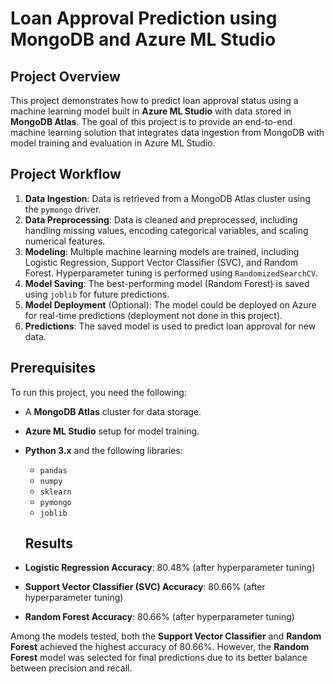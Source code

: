 # Loan Approval Prediction using MongoDB and Azure ML Studio

## Project Overview

This project demonstrates how to predict loan approval status using a machine learning model built in **Azure ML Studio** with data stored in **MongoDB Atlas**. The goal of this project is to provide an end-to-end machine learning solution that integrates data ingestion from MongoDB with model training and evaluation in Azure ML Studio.

## Project Workflow

1. **Data Ingestion**: Data is retrieved from a MongoDB Atlas cluster using the `pymongo` driver.
2. **Data Preprocessing**: Data is cleaned and preprocessed, including handling missing values, encoding categorical variables, and scaling numerical features.
3. **Modeling**: Multiple machine learning models are trained, including Logistic Regression, Support Vector Classifier (SVC), and Random Forest. Hyperparameter tuning is performed using `RandomizedSearchCV`.
4. **Model Saving**: The best-performing model (Random Forest) is saved using `joblib` for future predictions.
5. **Model Deployment** (Optional): The model could be deployed on Azure for real-time predictions (deployment not done in this project).
6. **Predictions**: The saved model is used to predict loan approval for new data.

## Prerequisites

To run this project, you need the following:

- A **MongoDB Atlas** cluster for data storage.
- **Azure ML Studio** setup for model training.
- **Python 3.x** and the following libraries:
  - `pandas`
  - `numpy`
  - `sklearn`
  - `pymongo`
  - `joblib`
 
  ## Results

- **Logistic Regression Accuracy**: 80.48% (after hyperparameter tuning)
- **Support Vector Classifier (SVC) Accuracy**: 80.66% (after hyperparameter tuning)
- **Random Forest Accuracy**: 80.66% (after hyperparameter tuning)

Among the models tested, both the **Support Vector Classifier** and **Random Forest** achieved the highest accuracy of 80.66%. However, the **Random Forest** model was selected for final predictions due to its better balance between precision and recall.

